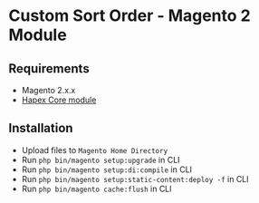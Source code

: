 # Custom Sort Order - Magento 2 Module

## Requirements

*   Magento 2.x.x
*   [Hapex Core module](https://github.com/vDeggial/magento2-core)

## Installation

*   Upload files to `Magento Home Directory`
*   Run `php bin/magento setup:upgrade` in CLI
*   Run `php bin/magento setup:di:compile` in CLI
*   Run `php bin/magento setup:static-content:deploy -f` in CLI
*   Run `php bin/magento cache:flush` in CLI
